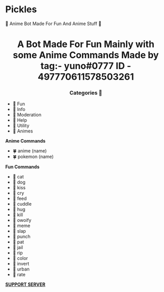 # Pickles
🌸 Anime Bot Made For Fun And Anime Stuff 🌸

<h1 align='center'> A Bot Made For Fun Mainly with some Anime Commands 
 Made by tag:- yuno#0777 
ID - 497770611578503261 </h1> 

 <h3 align='center'> Categories 📑 </h3>
 
- 🥑 Fun
- 🥑 Info
- 🥑 Moderation
- 🥑 Help
- 🥑 Utility   
- 🥑 Animes

**Anime Commands**
- 🍀 anime (name)
- 🍀 pokemon (name)

**Fun Commands**
- 🌸 cat
- 🌸 dog
- 🌸 kiss
- 🌸 cry
- 🌸 feed
- 🌸 cuddle
- 🌸 hug
- 🌸 kill
- 🌸 owoify
- 🌸 meme
- 🌸 slap
- 🌸 punch
- 🌸 pat
- 🌸 jail
- 🌸 rip
- 🌸 color
- 🌸 invert
- 🌸 urban
- 🌸 rate


**[SUPPORT SERVER](https://discord.gg/75tGbKyNzH)**
